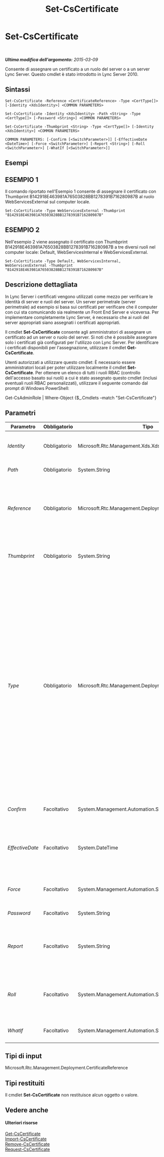﻿---
title: Set-CsCertificate
TOCTitle: Set-CsCertificate
ms:assetid: 6da0be05-b257-4258-9d6d-7ddf283f1038
ms:mtpsurl: https://technet.microsoft.com/it-it/library/Gg398518(v=OCS.15)
ms:contentKeyID: 49300903
ms.date: 08/24/2015
mtps_version: v=OCS.15
ms.translationtype: HT
---

# Set-CsCertificate

 

_**Ultima modifica dell'argomento:** 2015-03-09_

Consente di assegnare un certificato a un ruolo del server o a un server Lync Server. Questo cmdlet è stato introdotto in Lync Server 2010.

## Sintassi

    Set-CsCertificate -Reference <CertificateReference> -Type <CertType[]> [-Identity <XdsIdentity>] <COMMON PARAMETERS>

    Set-CsCertificate -Identity <XdsIdentity> -Path <String> -Type <CertType[]> [-Password <String>] <COMMON PARAMETERS>

    Set-CsCertificate -Thumbprint <String> -Type <CertType[]> [-Identity <XdsIdentity>] <COMMON PARAMETERS>

    COMMON PARAMETERS: [-Confirm [<SwitchParameter>]] [-EffectiveDate <DateTime>] [-Force <SwitchParameter>] [-Report <String>] [-Roll <SwitchParameter>] [-WhatIf [<SwitchParameter>]]

## Esempi

## ESEMPIO 1

Il comando riportato nell'Esempio 1 consente di assegnare il certificato con Thumbprint B142918E463981A76503828BB1278391B716280987B al ruolo WebServicesExternal sul computer locale.

    Set-CsCertificate -Type WebServicesExternal -Thumbprint "B142918E463981A76503828BB1278391B716280987B"

## ESEMPIO 2

Nell'esempio 2 viene assegnato il certificato con Thumbprint B142918E463981A76503828BB1278391B716280987B a tre diversi ruoli nel computer locale: Default, WebServicesInternal e WebServicesExternal.

    Set-CsCertificate -Type Default, WebServicesInternal, WebServicesExternal -Thumbprint "B142918E463981A76503828BB1278391B716280987B"

## Descrizione dettagliata

In Lync Server i certificati vengono utilizzati come mezzo per verificare le identità di server e ruoli del server. Un server perimetrale (server perimetrale) ad esempio si basa sui certificati per verificare che il computer con cui sta comunicando sia realmente un Front End Server e viceversa. Per implementare completamente Lync Server, è necessario che ai ruoli del server appropriati siano assegnati i certificati appropriati.

Il cmdlet **Set-CsCertificate** consente agli amministratori di assegnare un certificato ad un server o ruolo del server. Si noti che è possibile assegnare solo i certificati già configurati per l'utilizzo con Lync Server. Per identificare i certificati disponibili per l'assegnazione, utilizzare il cmdlet **Get-CsCertificate**.

Utenti autorizzati a utilizzare questo cmdlet: È necessario essere amministratori locali per poter utilizzare localmente il cmdlet **Set-CsCertificate**. Per ottenere un elenco di tutti i ruoli RBAC (controllo dell'accesso basato sui ruoli) a cui è stato assegnato questo cmdlet (inclusi eventuali ruoli RBAC personalizzati), utilizzare il seguente comando dal prompt di Windows PowerShell:

Get-CsAdminRole | Where-Object {$\_.Cmdlets –match "Set-CsCertificate"}

## Parametri


<table>
<colgroup>
<col style="width: 25%" />
<col style="width: 25%" />
<col style="width: 25%" />
<col style="width: 25%" />
</colgroup>
<thead>
<tr class="header">
<th>Parametro</th>
<th>Obbligatorio</th>
<th>Tipo</th>
<th>Descrizione</th>
</tr>
</thead>
<tbody>
<tr class="odd">
<td><p><em>Identity</em></p></td>
<td><p>Obbligatorio</p></td>
<td><p>Microsoft.Rtc.Management.Xds.XdsIdentity</p></td>
<td><p>Se impostato su Global, consente al certificato di funzionare nell'ambito globale. I certificati globali verranno copiati e distribuiti automaticamente ai computer appropriati.</p></td>
</tr>
<tr class="even">
<td><p><em>Path</em></p></td>
<td><p>Obbligatorio</p></td>
<td><p>System.String</p></td>
<td><p>Percorso completo del file di certificato PFX.</p></td>
</tr>
<tr class="odd">
<td><p><em>Reference</em></p></td>
<td><p>Obbligatorio</p></td>
<td><p>Microsoft.Rtc.Management.Deployment.CertificateReference</p></td>
<td><p>Riferimento oggetto ad un certificato configurato per l'utilizzo con Lync Server. Il comando seguente restituisce un riferimento oggetto (la variabile $x) che rappresenta un certificato con l'identificazione personale (Thumbprint) B142918E463981A76503828BB1278391B716280987B:</p>
<p>$x = Get-CsCertificate | Where-Object {$_.Thumbprint –eq &quot;B142918E463981A76503828BB1278391B716280987B&quot;.</p></td>
</tr>
<tr class="even">
<td><p><em>Thumbprint</em></p></td>
<td><p>Obbligatorio</p></td>
<td><p>System.String</p></td>
<td><p>Identificatore univoco del certificato. L'identificazione personale (Thumbprint) di un certificato è simile a quella seguente: B142918E463981A76503828BB1278391B716280987B.</p></td>
</tr>
<tr class="odd">
<td><p><em>Type</em></p></td>
<td><p>Obbligatorio</p></td>
<td><p>Microsoft.Rtc.Management.Deployment.CertType[]</p></td>
<td><p>Tipo di certificato da assegnare. Di seguito sono elencati alcuni, non tutti i tipi di certificati:</p>
<p>AccessEdgeExternal</p>
<p>AudioVideoAuthentication</p>
<p>DataEdgeExternal</p>
<p>Default</p>
<p>External</p>
<p>Internal</p>
<p>iPhoneAPNService</p>
<p>iPadAPNService</p>
<p>MPNService</p>
<p>PICWebService (solo Microsoft Lync Online 2010)</p>
<p>ProvisionService (solo Microsoft Lync Online 2010)</p>
<p>WebServicesExternal</p>
<p>WebServicesInternal</p>
<p>WsFedTokenTransfer</p>
<p>Ad esempio, con questa sintassi si assegna il certificato Default: -Type Default.</p>
<p>È possibile specificare più tipi in un singolo comando separando i tipi di certificato con virgole:</p>
<p>-Type Internal,External,Default</p></td>
</tr>
<tr class="even">
<td><p><em>Confirm</em></p></td>
<td><p>Facoltativo</p></td>
<td><p>System.Management.Automation.SwitchParameter</p></td>
<td><p>Viene visualizzata una richiesta di conferma prima di eseguire il comando.</p></td>
</tr>
<tr class="odd">
<td><p><em>EffectiveDate</em></p></td>
<td><p>Facoltativo</p></td>
<td><p>System.DateTime</p></td>
<td><p>Data e ora in cui è possibile iniziare a utilizzare il certificato. Per configurare ad esempio un certificato in modo che inizi a essere utilizzato alle 8.00 del 31 luglio 2012, utilizzare la sintassi seguente in un server in cui viene utilizzato l'inglese (Stati Uniti) come impostazione del paese e della lingua:</p>
<p>-EffectiveTime &quot;7/31/2012 8:00 AM&quot;</p></td>
</tr>
<tr class="even">
<td><p><em>Force</em></p></td>
<td><p>Facoltativo</p></td>
<td><p>System.Management.Automation.SwitchParameter</p></td>
<td><p>Consente di evitare la visualizzazione di qualunque messaggio di errore non grave che potrebbe essere generato nel corso dell'esecuzione del comando.</p></td>
</tr>
<tr class="odd">
<td><p><em>Password</em></p></td>
<td><p>Facoltativo</p></td>
<td><p>System.String</p></td>
<td><p>Password del certificato.</p></td>
</tr>
<tr class="even">
<td><p><em>Report</em></p></td>
<td><p>Facoltativo</p></td>
<td><p>System.String</p></td>
<td><p>Consente di registrare informazioni dettagliate sulle procedure eseguite dal cmdlet <strong>Set-CsCertificate</strong>. Il valore del parametro deve essere il percorso completo del file HTML da generare, ad esempio: -Report C:\Logs\Certificates.html. Se il file specificato esiste già, verrà automaticamente sovrascritto con le nuove informazioni.</p></td>
</tr>
<tr class="odd">
<td><p><em>Roll</em></p></td>
<td><p>Facoltativo</p></td>
<td><p>System.Management.Automation.SwitchParameter</p></td>
<td><p>Consente di aggiornare nella data e nell'ora indicate dal parametro EffectiveDate il certificato specificato. In questo modo è possibile specificare la data e l'ora in cui il nuovo certificato diventerà il certificato principale. Si noti che il comando avrà esito negativo se si specifica il parametro Roll senza includere il parametro EffectiveDate.</p></td>
</tr>
<tr class="even">
<td><p><em>WhatIf</em></p></td>
<td><p>Facoltativo</p></td>
<td><p>System.Management.Automation.SwitchParameter</p></td>
<td><p>Descrive ciò che accadrebbe se si eseguisse il comando senza eseguirlo realmente.</p></td>
</tr>
</tbody>
</table>


## Tipi di input

Microsoft.Rtc.Management.Deployment.CertificateReference

## Tipi restituiti

Il cmdlet **Set-CsCertificate** non restituisce alcun oggetto o valore.

## Vedere anche

#### Ulteriori risorse

[Get-CsCertificate](get-cscertificate.md)  
[Import-CsCertificate](import-cscertificate.md)  
[Remove-CsCertificate](remove-cscertificate.md)  
[Request-CsCertificate](request-cscertificate.md)

